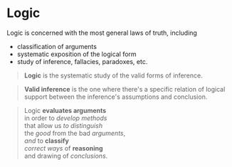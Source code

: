 # Logic

Logic is concerned with the most general laws of truth, including
- classification of arguments
- systematic exposition of the logical form
- study of inference, fallacies, paradoxes, etc.

> **Logic** is the systematic study of the valid forms of inference.

> **Valid inference** is the one where there's a specific relation of logical support between the inference's assumptions and conclusion.

> Logic **evaluates arguments**    
> in order to *develop methods*     
> that allow us *to distinguish*     
> the *good* from the bad *arguments*,     
> *and* to **classify**    
> *correct ways* of **reasoning**    
> and drawing of *conclusions*.
